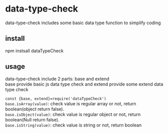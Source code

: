 # data-type-check
data-type-check includes some basic data type function to simplify coding  

## install
npm instsall dataTypeCheck  

## usage
data-type-check include 2 parts: base and extend  
base provide basic js data type check and extend provide some extend data type check  

`const {base, extend}=require('dataTypeCheck')`    
`base.isArray(value)`: check value is regular array or not, return boolean(object return false).  
`base.isObject(value)`: check value is regular object or not, return boolean(Null return false).  
`base.isString(value)`: check value is string or not, return boolean  
